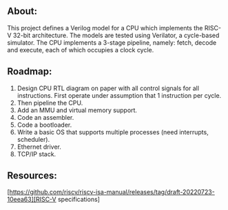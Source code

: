 
About:
------

This project defines a Verilog model for a CPU which implements the RISC-V 32-bit architecture. The models are tested using Verilator, a cycle-based simulator. The CPU implements a 3-stage pipeline, namely: fetch, decode and execute, each of which occupies a clock cycle.

Roadmap:
--------

1. Design CPU RTL diagram on paper with all control signals for all instructions. First operate under assumption that 1 instruction per cycle.
2. Then pipeline the CPU.
3. Add an MMU and virtual memory support.
4. Code an assembler.
5. Code a bootloader.
6. Write a basic OS that supports multiple processes (need interrupts, scheduler).
7. Ethernet driver.
8. TCP/IP stack.

Resources:
----------

[https://github.com/riscv/riscv-isa-manual/releases/tag/draft-20220723-10eea63][RISC-V specifications]
